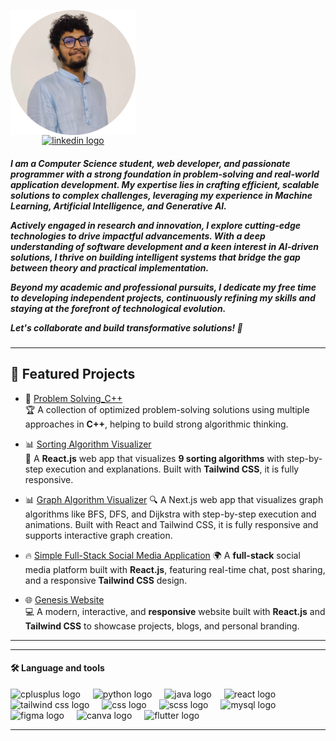 <div align="center" style="position: relative; display: inline-block;">

  <img src="https://github.com/Akash-code-0-1/Profile/blob/main/WhatsApp%20Image%202025-02-17%20at%2012,51,35%20PM-photoaidcom-cropped.jpeg?raw=true" 
       height="200" width="200" />

  <a href="https://www.linkedin.com/in/md-tanvir-ahmed-akash-2b4138271/" target="_blank" 
     style="position: absolute; bottom: 0; left: 50%; transform: translateX(-50%);">
    <img src="https://cdn.jsdelivr.net/gh/devicons/devicon/icons/linkedin/linkedin-original.svg" 
         height="25" alt="linkedin logo" />
  </a>
</div>

<h5 align="left">I am a Computer Science student, web developer, and passionate programmer with a strong foundation in problem-solving and real-world application development. My expertise lies in crafting efficient, scalable solutions to complex challenges, leveraging my experience in Machine Learning, Artificial Intelligence, and Generative AI.

Actively engaged in research and innovation, I explore cutting-edge technologies to drive impactful advancements. With a deep understanding of software development and a keen interest in AI-driven solutions, I thrive on building intelligent systems that bridge the gap between theory and practical implementation.

Beyond my academic and professional pursuits, I dedicate my free time to developing independent projects, continuously refining my skills and staying at the forefront of technological evolution.

Let's collaborate and build transformative solutions! 🚀</h5>

---

## 📌 Featured Projects

- 🚀 [Problem Solving_C++](https://github.com/Akash-code-0-1/Problem-Solving-C-plus-plus--2025-)  
  🏆 A collection of optimized problem-solving solutions using multiple approaches in **C++**, helping to build strong algorithmic thinking.  

- 📊 [Sorting Algorithm Visualizer](https://github.com/Akash-code-0-1/SortViz)  
  🔢 A **React.js** web app that visualizes **9 sorting algorithms** with step-by-step execution and explanations. Built with **Tailwind CSS**, it is fully responsive.

- 📊 [Graph Algorithm Visualizer](https://github.com/Akash-code-0-1/Graph-Algorithms-Visualization.git)
  🔍 A Next.js web app that visualizes graph algorithms like BFS, DFS, and Dijkstra with step-by-step execution and animations. Built with React and Tailwind CSS, it is fully responsive and supports interactive graph creation.

- 🔥 [Simple Full-Stack Social Media Application](https://github.com/Akash-code-0-1/Complete-Social-Media-Web-Application)
  🌍 A **full-stack** social media platform built with **React.js**, featuring real-time chat, post sharing, and a responsive **Tailwind CSS** design. 


- 🌐 [Genesis Website](https://github.com/Akash-code-0-1/Genesis_Website)  
  💻 A modern, interactive, and **responsive** website built with **React.js** and **Tailwind CSS** to showcase projects, blogs, and personal branding.  
  

---
---

<h4 align="left">🛠 Language and tools</h4>

<div align="left">
<img src="https://cdn.jsdelivr.net/gh/devicons/devicon/icons/cplusplus/cplusplus-original.svg" height="40" alt="cplusplus logo" />
<img width="12" />
<img src="https://cdn.jsdelivr.net/gh/devicons/devicon/icons/python/python-original.svg" height="40" alt="python logo" />
<img width="12" />
<img src="https://cdn.jsdelivr.net/gh/devicons/devicon/icons/java/java-original.svg" height="40" alt="java logo" />
<img width="12" />
<img src="https://cdn.jsdelivr.net/gh/devicons/devicon/icons/react/react-original.svg" height="40" alt="react logo" />
<img width="12" />
<img src="https://cdn.jsdelivr.net/gh/devicons/devicon/icons/tailwindcss/tailwindcss-original.svg" height="40" alt="tailwind css logo" />
<img width="12" />
<img src="https://cdn.jsdelivr.net/gh/devicons/devicon/icons/css3/css3-original.svg" height="40" alt="css logo" />
<img width="12" />
<img src="https://cdn.jsdelivr.net/gh/devicons/devicon/icons/sass/sass-original.svg" height="40" alt="scss logo" />
<img width="12" />
<img src="https://cdn.jsdelivr.net/gh/devicons/devicon/icons/mysql/mysql-original.svg" height="40" alt="mysql logo" />
<img width="12" />
<img src="https://cdn.jsdelivr.net/gh/devicons/devicon/icons/figma/figma-original.svg" height="40" alt="figma logo" />
<img width="12" />
<img src="https://cdn.jsdelivr.net/gh/devicons/devicon/icons/canva/canva-original.svg" height="40" alt="canva logo" />
<img width="12" />
<img src="https://cdn.jsdelivr.net/gh/devicons/devicon/icons/flutter/flutter-original.svg" height="40" alt="flutter logo" />

</div>

---

